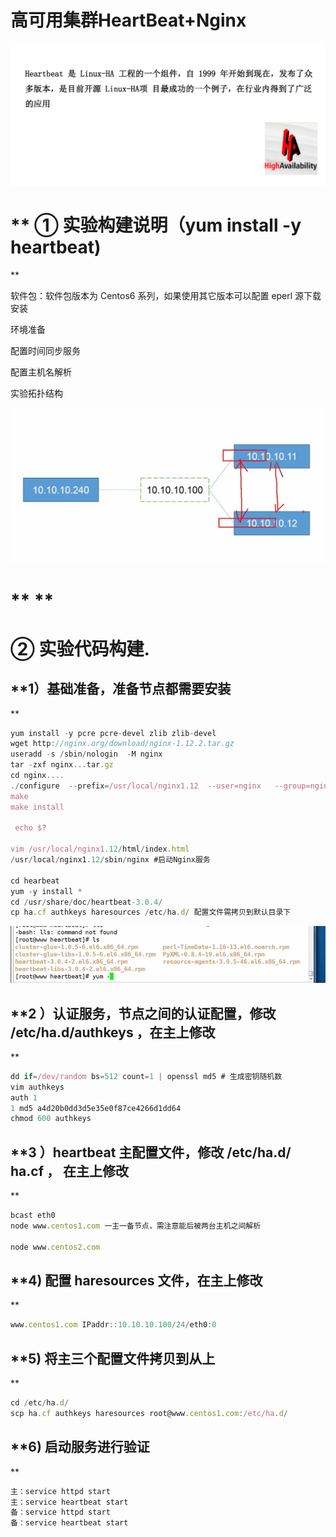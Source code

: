 # **高可用集群HeartBeat+Nginx**

![](images/WEBRESOURCE9db087ee470b73050564ea2ad8d0d312截图.png)

# ** ① 实验构建说明（****yum install -y heartbeat)****
**

软件包：软件包版本为 Centos6 系列，如果使用其它版本可以配置 eperl 源下载安装


环境准备


配置时间同步服务


配置主机名解析


实验拓扑结构

![](images/WEBRESOURCE03abcc6dc0a101f5ec2796ad48e345b1截图.png)




# ** **

# **② 实验代码构建.**

## **1）基础准备，准备节点都需要安装
**

```javascript
yum install -y pcre pcre-devel zlib zlib-devel
wget http://nginx.org/download/nginx-1.12.2.tar.gz
useradd -s /sbin/nologin  -M nginx
tar -zxf nginx...tar.gz
cd nginx....
./configure  --prefix=/usr/local/nginx1.12  --user=nginx   --group=nginx
make
make install

 echo $?
  
vim /usr/local/nginx1.12/html/index.html
/usr/local/nginx1.12/sbin/nginx	#启动Nginx服务

cd hearbeat
yum -y install *
cd /usr/share/doc/heartbeat-3.0.4/
cp ha.cf authkeys haresources /etc/ha.d/ 配置文件需拷贝到默认目录下
```

![](images/WEBRESOURCE5fa1dc7854cb06e9e40f5f06d9883c89截图.png)

## **2 ）认证服务，节点之间的认证配置，修改 /etc/ha.d/authkeys ，在主上修改
**

```javascript
dd if=/dev/random bs=512 count=1 | openssl md5 # 生成密钥随机数
vim authkeys
auth 1
1 md5 a4d20b0dd3d5e35e0f87ce4266d1dd64
chmod 600 authkeys
```

## **3 ）heartbeat 主配置文件，修改 /etc/ha.d/ ha.cf ， 在主上修改
**

```javascript
bcast eth0
node www.centos1.com 一主一备节点，需注意能后被两台主机之间解析

node www.centos2.com
```

## **4) 配置 haresources 文件，在主上修改
**

```javascript
www.centos1.com IPaddr::10.10.10.100/24/eth0:0
```

## **5) 将主三个配置文件拷贝到从上
**

```javascript
cd /etc/ha.d/
scp ha.cf authkeys haresources root@www.centos1.com:/etc/ha.d/
```

## **6) 启动服务进行验证
**

```javascript
主：service httpd start
主：service heartbeat start
备：service httpd start
备：service heartbeat start
```